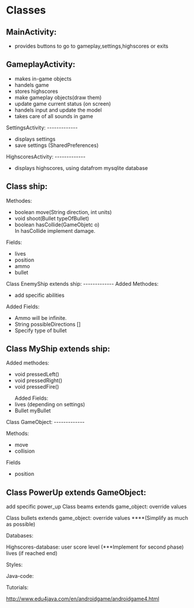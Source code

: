 Classes
=============

MainActivity:
-------------
<ul>
<li>provides buttons to go to gameplay,settings,highscores or exits</li>
</ul>


GameplayActivity:
-------------
<ul>
<li>makes in-game objects</li>
<li>handels game</li>
<li>stores highscores</li>
<li>make gameplay objects(draw them)</li>
<li>update game current status (on screen)</li>
<li>handels input and update the model</li>
<li>takes care of all sounds in game</li>
</ul>
SettingsActivity:
-------------
<ul>
<li>displays settings</li>
<li>save settings (SharedPreferences)</li>
</ul>
HighscoresActivity:
-------------
<ul>
<li>displays highscores, using datafrom mysqlite database</li>
</ul>



Class ship:
-------------
Methodes:
<ul>
<li>boolean move(String direction, int units)</li>
<li>void shoot(Bullet typeOfBullet)</li>
<li>boolean hasCollide(GameObjetc o)</li>
In hasCollide implement damage.
</ul>
Fields:
<ul>
<li>lives</li>
<li>position</li>
<li>ammo</li>
<li>bullet</li>
</ul>
Class EnemyShip extends ship:
-------------
Added Methodes:
<ul>
<li>add specific abilities</li>
</ul>
Added Fields:
<ul>
<li>Ammo will be infinite.</li>
<li>String possibleDirections []</li>
<li>Specify type of bullet</li>
</ul>


Class MyShip extends ship:
-------------
Added methodes:
<ul>
<li>void pressedLeft()</li>
<li>void pressedRight()</li>
<li>void pressedFire()</li>
</ul>

<ul>
Added Fields:
<li>lives (depending on settings)</li>
<li>Bullet myBullet</li>
</ul>
Class GameObject:
-------------

Methods:
<ul>
<li>move</li>
<li>collision</li>
</ul>
Fields
<ul>
<li>position</li>
</ul>


Class PowerUp extends GameObject:
-------------
add specific power_up
Class beams extends game_object:
override  values 

Class bullets extends game_object:
override  values 
****(Simplify as much as possible)

Databases:

Highscores-database:
user
score
level (***Implement for second phase)
lives (if reached end)


Styles:

Java-code:



Tutorials:

http://www.edu4java.com/en/androidgame/androidgame4.html
